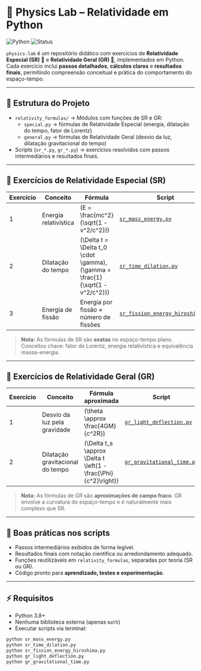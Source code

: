 # 🧪 Physics Lab – Relatividade em Python

![Python](https://img.shields.io/badge/Python-3.8+-blue.svg)
![Status](https://img.shields.io/badge/Status-Experimental-orange.svg)

`physics-lab` é um repositório didático com exercícios de **Relatividade Especial (SR) 🔵** e **Relatividade Geral (GR) 🌌**, implementados em Python.  
Cada exercício inclui **passos detalhados**, **cálculos claros** e **resultados finais**, permitindo compreensão conceitual e prática do comportamento do espaço-tempo.

---

## 📂 Estrutura do Projeto

- `relativity_formulas/` → Módulos com funções de SR e GR:
  - `special.py` → fórmulas de Relatividade Especial (energia, dilatação do tempo, fator de Lorentz)
  - `general.py` → fórmulas de Relatividade Geral (desvio da luz, dilatação gravitacional do tempo)
- Scripts (`sr_*.py`, `gr_*.py`) → exercícios resolvidos com passos intermediários e resultados finais.

---

## 🔵 Exercícios de Relatividade Especial (SR)

| Exercício | Conceito | Fórmula | Script |
|-----------|----------|---------|--------|
| 1 | Energia relativística | \(E = \frac{mc^2}{\sqrt{1 - v^2/c^2}}\) | [`sr_mass_energy.py`](sr_mass_energy.py) |
| 2 | Dilatação do tempo | \(\Delta t = \Delta t_0 \cdot \gamma\), \(\gamma = \frac{1}{\sqrt{1 - v^2/c^2}}\) | [`sr_time_dilation.py`](sr_time_dilation.py) |
| 3 | Energia de fissão | Energia por fissão × número de fissões | [`sr_fission_energy_hiroshima.py`](sr_fission_energy_hiroshima.py) |

> **Nota:** As fórmulas de SR são **exatas** no espaço-tempo plano. Conceitos chave: fator de Lorentz, energia relativística e equivalência massa-energia.

---

## 🌌 Exercícios de Relatividade Geral (GR)

| Exercício | Conceito | Fórmula aproximada | Script |
|-----------|----------|-----------------|--------|
| 1 | Desvio da luz pela gravidade | \(\theta \approx \frac{4GM}{c^2R}\) | [`gr_light_deflection.py`](gr_light_deflection.py) |
| 2 | Dilatação gravitacional do tempo | \(\Delta t_s \approx \Delta t \left(1 - \frac{\Phi}{c^2}\right)\) | [`gr_gravitational_time.py`](gr_gravitational_time.py) |

> **Nota:** As fórmulas de GR são **aproximações de campo fraco**. GR envolve a curvatura do espaço-tempo e é naturalmente mais complexo que SR.

---

## 📝 Boas práticas nos scripts

- Passos intermediários exibidos de forma legível.
- Resultados finais com notação científica ou arredondamento adequado.
- Funções reutilizáveis em `relativity_formulas`, separadas por teoria (SR ou GR).
- Código pronto para **aprendizado, testes e experimentação**.

---

## ⚡ Requisitos

- Python 3.8+
- Nenhuma biblioteca externa (apenas `math`)
- Executar scripts via terminal:

```bash
python sr_mass_energy.py
python sr_time_dilation.py
python sr_fission_energy_hiroshima.py
python gr_light_deflection.py
python gr_gravitational_time.py

